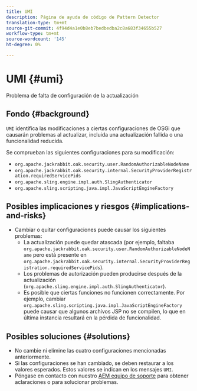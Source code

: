 ```yaml
---
title: UMI
description: Página de ayuda de código de Pattern Detector
translation-type: tm+mt
source-git-commit: 4f94d4a1e0b8eb7bedbedba2c8a683f34655b527
workflow-type: tm+mt
source-wordcount: '145'
ht-degree: 0%

---
```



# UMI {#umi}

Problema de falta de configuración de la actualización

## Fondo {#background}

`UMI` identifica las modificaciones a ciertas configuraciones de OSGi que causarán problemas al actualizar, incluida una actualización fallida o una funcionalidad reducida.

Se comprueban las siguientes configuraciones para su modificación:
* `org.apache.jackrabbit.oak.security.user.RandomAuthorizableNodeName`
* `org.apache.jackrabbit.oak.security.internal.SecurityProviderRegistration.requiredServicePids`
* `org.apache.sling.engine.impl.auth.SlingAuthenticator`
* `org.apache.sling.scripting.java.impl.JavaScriptEngineFactory`

## Posibles implicaciones y riesgos {#implications-and-risks}

* Cambiar o quitar configuraciones puede causar los siguientes problemas:
   * La actualización puede quedar atascada (por ejemplo, faltaba `org.apache.jackrabbit.oak.security.user.RandomAuthorizableNodeName` pero está presente en `org.apache.jackrabbit.oak.security.internal.SecurityProviderRegistration.requiredServicePids`).
   * Los problemas de autorización pueden producirse después de la actualización (`org.apache.sling.engine.impl.auth.SlingAuthenticator`).
   * Es posible que ciertas funciones no funcionen correctamente. Por ejemplo, cambiar `org.apache.sling.scripting.java.impl.JavaScriptEngineFactory` puede causar que algunos archivos JSP no se compilen, lo que en última instancia resultará en la pérdida de funcionalidad.

## Posibles soluciones {#solutions}

* No cambie ni elimine las cuatro configuraciones mencionadas anteriormente.
* Si las configuraciones se han cambiado, se deben restaurar a los valores esperados. Estos valores se indican en los mensajes `UMI`.
* Póngase en contacto con nuestro [AEM equipo de soporte](https://helpx.adobe.com/enterprise/using/support-for-experience-cloud.html) para obtener aclaraciones o para solucionar problemas.
